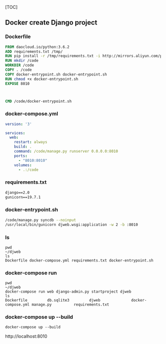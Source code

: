 [TOC]

Docker create Django project
----

### Dockerfile
```Dockerfile
FROM daocloud.io/python:3.6.2
ADD requirements.txt /tmp/
RUN pip install -r /tmp/requirements.txt -i http://mirrors.aliyun.com/pypi/simple/ --trusted-host mirrors.aliyun.com
RUN mkdir /code
WORKDIR /code
COPY . /code
COPY docker-entrypoint.sh docker-entrypoint.sh
RUN chmod +x docker-entrypoint.sh
EXPOSE 8010



CMD /code/docker-entrypoint.sh

```

### docker-compose.yml
```docker-compose.yml
version: '3'

services:
  web:
    restart: always
    build: .
    command: /code/manage.py runserver 0.0.0.0:8010
    ports:
      - "8010:8010"
    volumes:
      - .:/code
```

### requirements.txt
```requirements.txt
django==2.0
gunicorn==19.7.1
```


### docker-entrypoint.sh
```docker-entrypoint.sh
/code/manage.py syncdb --noinput
/usr/local/bin/gunicorn djweb.wsgi:application -w 2 -b :8010
```
### ls
```
pwd
~/djweb
ls
Dockerfile docker-compose.yml requirements.txt docker-entrypoint.sh

```

### docker-compose run
```
pwd
~/djweb
docker-compose run web django-admin.py startproject djweb 
ls
Dockerfile         db.sqlite3         djweb              docker-compose.yml manage.py          requirements.txt
```

### docker-compose up --build
`docker-compose up --build`

http://localhost:8010


### 
